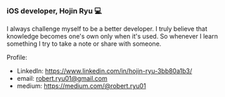 ### iOS developer, Hojin Ryu 💻

I always challenge myself to be a better developer. I truly believe that knowledge becomes one's own only when it's used. So whenever I learn something I try to take a note or share with someone.

Profile:
- LinkedIn: https://www.linkedin.com/in/hojin-ryu-3bb80a1b3/
- email: robert.ryu01@gmail.com
- medium: https://medium.com/@robert.ryu01
<!--
**Hojin00/Hojin00** is a ✨ _special_ ✨ repository because its `README.md` (this file) appears on your GitHub profile.

Here are some ideas to get you started:

- 🔭 I’m currently working on ...
- 🌱 I’m currently learning ...
- 👯 I’m looking to collaborate on ...
- 🤔 I’m looking for help with ...
- 💬 Ask me about ...
- 📫 How to reach me: ...
- 😄 Pronouns: ...
- ⚡ Fun fact: ...
-->
